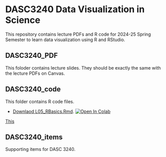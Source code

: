 # DASC3240 Data Visualization in Science

This repository contains lecture PDFs and R code for 2024-25 Spring Semester to learn data visualization using R and RStudio.

## DASC3240_PDF

This foloder contains lecture slides. They should be exactly the same with the lecture PDFs on Canvas.

## DASC3240_code

This folder contains R code files.
- [Downlaod L05_RBasics.Rmd](https://github.com/ong8181/DASC3240/blob/main/DASC3240_code/L05_RBasics.Rmd). [![Open In Colab](https://colab.research.google.com/assets/colab-badge.svg)](https://colab.research.google.com/github/ong8181/DASC3240/blob/main/DASC3240_code/L05_RBasics.ipynb)

<a href="https://github.com/ong8181/DASC3240/blob/main/DASC3240_code/L05_RBasics.Rmd" download>This</a>

## DASC3240_items

Supporting items for DASC 3240.

